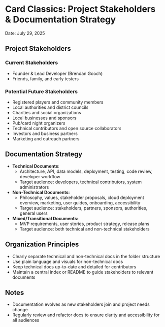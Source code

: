 # Card Classics: Project Stakeholders & Documentation Strategy

Date: July 29, 2025

## Project Stakeholders

### Current Stakeholders
- Founder & Lead Developer (Brendan Gooch)
- Friends, family, and early testers

### Potential Future Stakeholders
- Registered players and community members
- Local authorities and district councils
- Charities and social organizations
- Local businesses and sponsors
- Pub/card night organizers
- Technical contributors and open source collaborators
- Investors and business partners
- Marketing and outreach partners

## Documentation Strategy
- **Technical Documents:**
  - Architecture, API, data models, deployment, testing, code review, developer workflow
  - Target audience: developers, technical contributors, system administrators
- **Non-Technical Documents:**
  - Philosophy, values, stakeholder proposals, cloud deployment overview, marketing, user guides, onboarding, accessibility
  - Target audience: stakeholders, partners, sponsors, authorities, general users
- **Mixed/Transitional Documents:**
  - MVP requirements, user stories, product strategy, release plans
  - Target audience: both technical and non-technical stakeholders

## Organization Principles
- Clearly separate technical and non-technical docs in the folder structure
- Use plain language and visuals for non-technical docs
- Keep technical docs up-to-date and detailed for contributors
- Maintain a central index or README to guide stakeholders to relevant documents

## Notes
- Documentation evolves as new stakeholders join and project needs change
- Regularly review and refactor docs to ensure clarity and accessibility for all audiences
